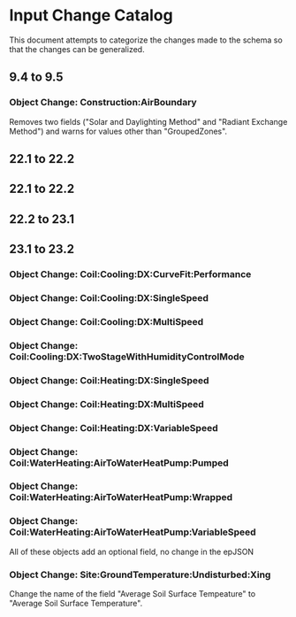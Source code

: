 # Input Change Catalog #

This document attempts to categorize the changes made to the schema so that the changes can be generalized.

## 9.4 to 9.5 ##

### Object Change: Construction:AirBoundary
Removes two fields ("Solar and Daylighting Method" and "Radiant Exchange Method") and warns for values other than "GroupedZones".

## 22.1 to 22.2 ##


## 22.1 to 22.2 ##


## 22.2 to 23.1 ##


## 23.1 to 23.2 ##

### Object Change: Coil:Cooling:DX:CurveFit:Performance
### Object Change: Coil:Cooling:DX:SingleSpeed
### Object Change: Coil:Cooling:DX:MultiSpeed
### Object Change: Coil:Cooling:DX:TwoStageWithHumidityControlMode
### Object Change: Coil:Heating:DX:SingleSpeed
### Object Change: Coil:Heating:DX:MultiSpeed
### Object Change: Coil:Heating:DX:VariableSpeed
### Object Change: Coil:WaterHeating:AirToWaterHeatPump:Pumped
### Object Change: Coil:WaterHeating:AirToWaterHeatPump:Wrapped
### Object Change: Coil:WaterHeating:AirToWaterHeatPump:VariableSpeed

All of these objects add an optional field, no change in the epJSON

### Object Change: Site:GroundTemperature:Undisturbed:Xing
Change the name of the field "Average Soil Surface Tempeature" to "Average Soil Surface Temperature".